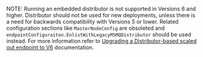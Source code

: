 NOTE: Running an embedded distributor is not supported in Versions 6 and higher.  Distributor should not be used for new deployments, unless there is a need for backwards compatibility with Versions 5 or lower. Related configuration sections like `MasterNodeConfig` are obsoleted and `endpointConfiguraiton.EnlistWithLegacyMSMQDistributor` should be used instead. For more information refer to [Upgrading a Distributor-based scaled out endpoint to V6](/samples/scaleout/distributor-upgrade/) documentation.